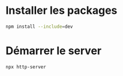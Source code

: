 
# Installer les packages 

```bash
npm install --include=dev
```

# Démarrer le server 

```bash
npx http-server
```